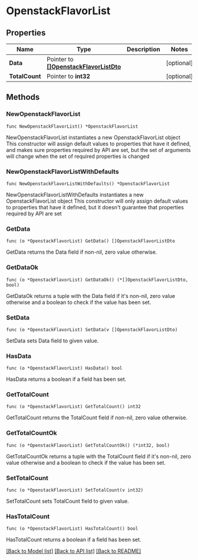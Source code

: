 # OpenstackFlavorList

## Properties

Name | Type | Description | Notes
------------ | ------------- | ------------- | -------------
**Data** | Pointer to [**[]OpenstackFlavorListDto**](OpenstackFlavorListDto.md) |  | [optional] 
**TotalCount** | Pointer to **int32** |  | [optional] 

## Methods

### NewOpenstackFlavorList

`func NewOpenstackFlavorList() *OpenstackFlavorList`

NewOpenstackFlavorList instantiates a new OpenstackFlavorList object
This constructor will assign default values to properties that have it defined,
and makes sure properties required by API are set, but the set of arguments
will change when the set of required properties is changed

### NewOpenstackFlavorListWithDefaults

`func NewOpenstackFlavorListWithDefaults() *OpenstackFlavorList`

NewOpenstackFlavorListWithDefaults instantiates a new OpenstackFlavorList object
This constructor will only assign default values to properties that have it defined,
but it doesn't guarantee that properties required by API are set

### GetData

`func (o *OpenstackFlavorList) GetData() []OpenstackFlavorListDto`

GetData returns the Data field if non-nil, zero value otherwise.

### GetDataOk

`func (o *OpenstackFlavorList) GetDataOk() (*[]OpenstackFlavorListDto, bool)`

GetDataOk returns a tuple with the Data field if it's non-nil, zero value otherwise
and a boolean to check if the value has been set.

### SetData

`func (o *OpenstackFlavorList) SetData(v []OpenstackFlavorListDto)`

SetData sets Data field to given value.

### HasData

`func (o *OpenstackFlavorList) HasData() bool`

HasData returns a boolean if a field has been set.

### GetTotalCount

`func (o *OpenstackFlavorList) GetTotalCount() int32`

GetTotalCount returns the TotalCount field if non-nil, zero value otherwise.

### GetTotalCountOk

`func (o *OpenstackFlavorList) GetTotalCountOk() (*int32, bool)`

GetTotalCountOk returns a tuple with the TotalCount field if it's non-nil, zero value otherwise
and a boolean to check if the value has been set.

### SetTotalCount

`func (o *OpenstackFlavorList) SetTotalCount(v int32)`

SetTotalCount sets TotalCount field to given value.

### HasTotalCount

`func (o *OpenstackFlavorList) HasTotalCount() bool`

HasTotalCount returns a boolean if a field has been set.


[[Back to Model list]](../README.md#documentation-for-models) [[Back to API list]](../README.md#documentation-for-api-endpoints) [[Back to README]](../README.md)


